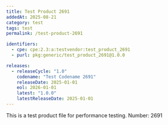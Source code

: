 ```yaml
---
title: Test Product 2691
addedAt: 2025-08-21
category: test
tags: test
permalink: /test-product-2691

identifiers:
  - cpe: cpe:2.3:a:testvendor:test_product_2691
  - purl: pkg:generic/test_product_2691@1.0.0

releases:
  - releaseCycle: "1.0"
    codename: "Test Codename 2691"
    releaseDate: 2025-01-01
    eol: 2026-01-01
    latest: "1.0.0"
    latestReleaseDate: 2025-01-01
---
```


This is a test product file for performance testing. Number: 2691
